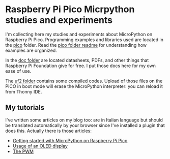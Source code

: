 # Raspberry Pi Pico Micrpython studies and experiments

I'm collecting here my studies and experiments about MicroPython on Raspberry Pi Pico. Programming examples and libraries used are located in the [pico](/pico) folder. Read the [pico folder readme](/pico/readme.md) for understanding how examples are organized.

In the [doc folder](/doc) are located datasheets, PDFs, and other things that Raspberry Pi Foundation give for free. I put those docs here for my own ease of use.

The [uf2 folder](/uf2) contains some compiled codes. Upload of those files on the PICO in boot mode will erase the MicroPython interpreter: you can reload it from Thonny IDE.


## My tutorials
I've written some articles on my blog too: are in Italian language but should be translated automatically by your browser since I've installed a plugin that does this. Actually there is those articles:

- [Getting started with MicroPython on Raspberry Pi Pico](https://www.settorezero.com/wordpress/raspberry-pi-pico-come-iniziare/)
- [Usage of an OLED display](https://www.settorezero.com/wordpress/raspberry-pi-pico-utilizzare-il-display-oled/)
- [The PWM](https://www.settorezero.com/wordpress/raspberry-pi-pico-gestione-del-pwm-in-micropython/)
